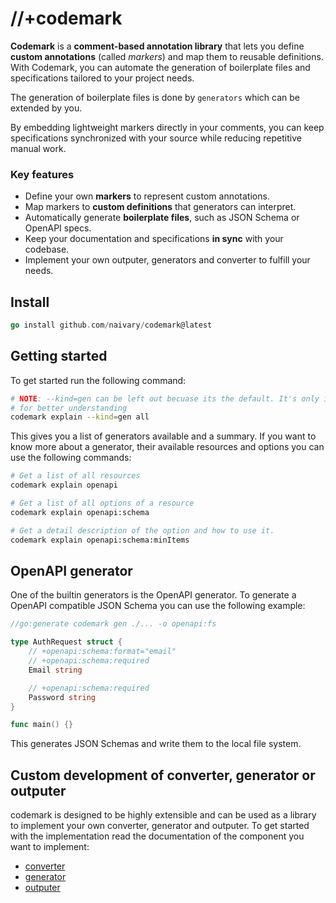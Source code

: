# //+codemark

**Codemark** is a **comment-based annotation library** that lets you define
**custom annotations** (called _markers_) and map them to reusable definitions.
With Codemark, you can automate the generation of boilerplate files and
specifications tailored to your project needs.

The generation of boilerplate files is done by `generators` which can be
extended by you.

By embedding lightweight markers directly in your comments, you can keep
specifications synchronized with your source while reducing repetitive manual
work.

### Key features

- Define your own **markers** to represent custom annotations.
- Map markers to **custom definitions** that generators can interpret.
- Automatically generate **boilerplate files**, such as JSON Schema or OpenAPI
  specs.
- Keep your documentation and specifications **in sync** with your codebase.
- Implement your own outputer, generators and converter to fulfill your needs.

## Install

```go
go install github.com/naivary/codemark@latest
```

## Getting started

To get started run the following command:

```bash
# NOTE: --kind=gen can be left out becuase its the default. It's only included
# for better understanding
codemark explain --kind=gen all
```

This gives you a list of generators available and a summary. If you want to know
more about a generator, their available resources and options you can use the
following commands:

```bash
# Get a list of all resources
codemark explain openapi

# Get a list of all options of a resource
codemark explain openapi:schema

# Get a detail description of the option and how to use it.
codemark explain openapi:schema:minItems
```

## OpenAPI generator

One of the builtin generators is the OpenAPI generator. To generate a OpenAPI
compatible JSON Schema you can use the following example:

```go
//go:generate codemark gen ./... -o openapi:fs

type AuthRequest struct {
    // +openapi:schema:format="email"
    // +openapi:schema:required
    Email string

    // +openapi:schema:required
    Password string
}

func main() {}
```

This generates JSON Schemas and write them to the local file system.

## Custom development of converter, generator or outputer

codemark is designed to be highly extensible and can be used as a library to
implement your own converter, generator and outputer. To get started with the
implementation read the documentation of the component you want to implement:

- [converter](/docs/converter.md)
- [generator](/docs/generator.md)
- [outputer](/docs/outputer.md)
